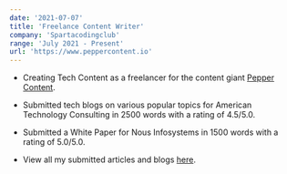 ```yaml
---
date: '2021-07-07'
title: 'Freelance Content Writer'
company: 'Spartacodingclub'
range: 'July 2021 - Present'
url: 'https://www.peppercontent.io'
---
```


- Creating Tech Content as a freelancer for the content giant [Pepper Content](https://www.peppercontent.io).

- Submitted tech blogs on various popular topics for American Technology Consulting in 2500 words with a rating of 4.5/5.0.

- Submitted a White Paper for Nous Infosystems in 1500 words with a rating of 5.0/5.0.

- View all my submitted articles and blogs [here](https://drive.google.com/drive/folders/1e8rnyb-r07s6Ss8QInvjiLU4rhJAYTCZ?usp=sharing).

